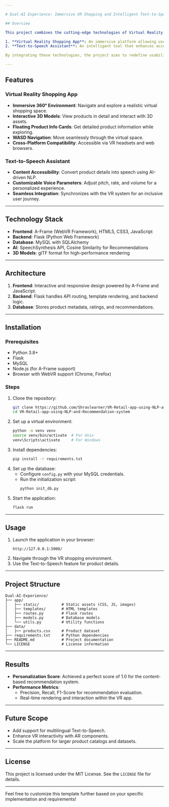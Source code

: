 ```yaml
---

# Dual-AI Experience: Immersive VR Shopping and Intelligent Text-to-Speech System

## Overview

This project combines the cutting-edge technologies of Virtual Reality (VR) and Artificial Intelligence (AI) to deliver an innovative and accessible e-commerce experience. The platform consists of two key systems:

1. **Virtual Reality Shopping App**: An immersive platform allowing users to explore and interact with 3D models of products in a 360-degree virtual environment.
2. **Text-to-Speech Assistant**: An intelligent tool that enhances accessibility by providing auditory feedback and voice-driven navigation for visually impaired users.

By integrating these technologies, the project aims to redefine usability, inclusivity, and engagement in digital commerce.

---
```


## Features

### Virtual Reality Shopping App
- **Immersive 360° Environment**: Navigate and explore a realistic virtual shopping space.
- **Interactive 3D Models**: View products in detail and interact with 3D assets.
- **Floating Product Info Cards**: Get detailed product information while exploring.
- **WASD Navigation**: Move seamlessly through the virtual space.
- **Cross-Platform Compatibility**: Accessible via VR headsets and web browsers.

### Text-to-Speech Assistant
- **Content Accessibility**: Convert product details into speech using AI-driven NLP.
- **Customizable Voice Parameters**: Adjust pitch, rate, and volume for a personalized experience.
- **Seamless Integration**: Synchronizes with the VR system for an inclusive user journey.

---

## Technology Stack

- **Frontend**: A-Frame (WebVR Framework), HTML5, CSS3, JavaScript
- **Backend**: Flask (Python Web Framework)
- **Database**: MySQL with SQLAlchemy
- **AI**: SpeechSynthesis API, Cosine Similarity for Recommendations
- **3D Models**: glTF format for high-performance rendering

---

## Architecture

1. **Frontend**: Interactive and responsive design powered by A-Frame and JavaScript.
2. **Backend**: Flask handles API routing, template rendering, and backend logic.
3. **Database**: Stores product metadata, ratings, and recommendations.

---

## Installation

### Prerequisites
- Python 3.8+
- Flask
- MySQL
- Node.js (for A-Frame support)
- Browser with WebVR support (Chrome, Firefox)

### Steps
1. Clone the repository:
   ```bash
   git clone https://github.com/Shravlearner/VR-Retail-app-using-NLP-and-Recommendation-system
   cd VR-Retail-app-using-NLP-and-Recommendation-system
   ```
2. Set up a virtual environment:
   ```bash
   python -m venv venv
   source venv/bin/activate  # For Unix
   venv\Scripts\activate     # For Windows
   ```
3. Install dependencies:
   ```bash
   pip install -r requirements.txt
   ```
4. Set up the database:
   - Configure `config.py` with your MySQL credentials.
   - Run the initialization script:
     ```bash
     python init_db.py
     ```
5. Start the application:
   ```bash
   flask run
   ```

---

## Usage

1. Launch the application in your browser:
   ```
   http://127.0.0.1:5000/
   ```
2. Navigate through the VR shopping environment.
3. Use the Text-to-Speech feature for product details.

---

## Project Structure

```plaintext
Dual-AI-Experience/
├── app/
│   ├── static/          # Static assets (CSS, JS, images)
│   ├── templates/       # HTML templates
│   ├── routes.py        # Flask routes
│   ├── models.py        # Database models
│   └── utils.py         # Utility functions
├── data/
│   ├── products.csv     # Product dataset
├── requirements.txt     # Python dependencies
├── README.md            # Project documentation
└── LICENSE              # License information
```

---

## Results

- **Personalization Score**: Achieved a perfect score of 1.0 for the content-based recommendation system.
- **Performance Metrics**:
  - Precision, Recall, F1-Score for recommendation evaluation.
  - Real-time rendering and interaction within the VR app.

---

## Future Scope

- Add support for multilingual Text-to-Speech.
- Enhance VR interactivity with AR components.
- Scale the platform for larger product catalogs and datasets.

---

## License

This project is licensed under the MIT License. See the `LICENSE` file for details.

---

Feel free to customize this template further based on your specific implementation and requirements!
